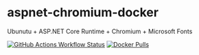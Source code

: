 # aspnet-chromium-docker

Ubunutu + ASP.NET Core Runtime + Chromium + Microsoft Fonts

[![GitHub Actions Workflow Status](https://img.shields.io/github/actions/workflow/status/Lyra1337/aspnet-chromium-docker/github-actions-build.yml)](https://github.com/Lyra1337/aspnet-chromium-docker/actions)
[![Docker Pulls](https://img.shields.io/docker/pulls/lyra1337/aspnet-chromium)](https://hub.docker.com/r/lyra1337/aspnet-chromium)
